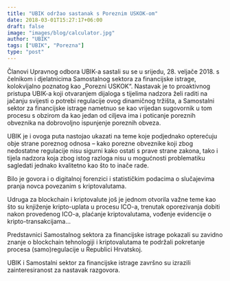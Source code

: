 ```yaml
---
title: "UBIK održao sastanak s Poreznim USKOK-om"
date: 2018-03-01T15:27:17+06:00
draft: false
image: "images/blog/calculator.jpg"
author: "UBIK"
tags: ["UBIK", "Porezna"]
type: "post"
---
```



Članovi Upravnog odbora UBIK-a sastali su se u srijedu, 28. veljače 2018. s čelnikom i djelatnicima Samostalnog sektora za financijske istrage, kolokvijalno poznatog kao „Porezni USKOK“. Nastavak je to proaktivnog pristupa UBIK-a koji otvaranjem dijaloga s tijelima nadzora želi raditi na jačanju svijesti o potrebi regulacije ovog dinamičnog tržišta, a Samostalni sektor za financijske istrage nametnuo se kao vrijedan sugovornik u tom procesu s obzirom da kao jedan od ciljeva ima i poticanje poreznih obveznika na dobrovoljno ispunjenje poreznih obveza.

UBIK je i ovoga puta nastojao ukazati na teme koje podjednako opterećuju obje strane poreznog odnosa – kako porezne obveznike koji zbog nedostatne regulacije nisu sigurni kako ostati s prave strane zakona, tako i tijela nadzora koja zbog istog razloga nisu u mogućnosti problematiku sagledati jednako kvalitetno kao što to inače rade.

Bilo je govora i o digitalnoj forenzici i statističkim podacima o slučajevima pranja novca povezanim s kriptovalutama.

Udruga za blockchain i kriptovalute još je jednom otvorila važne teme kao što su knjiženje kripto-uplata u procesu ICO-a, trenutak oporezivanja dobiti nakon provedenog ICO-a, plaćanje kriptovalutama, vođenje evidencije o kripto-transakcijama…

Predstavnici Samostalnog sektora za financijske istrage pokazali su zavidno znanje o blockchain tehnologiji i kriptovalutama te podržali pokretanje procesa (samo)regulacije u Republici Hrvatskoj.

UBIK i Samostalni sektor za financijske istrage završno su izrazili zainteresiranost za nastavak razgovora.
